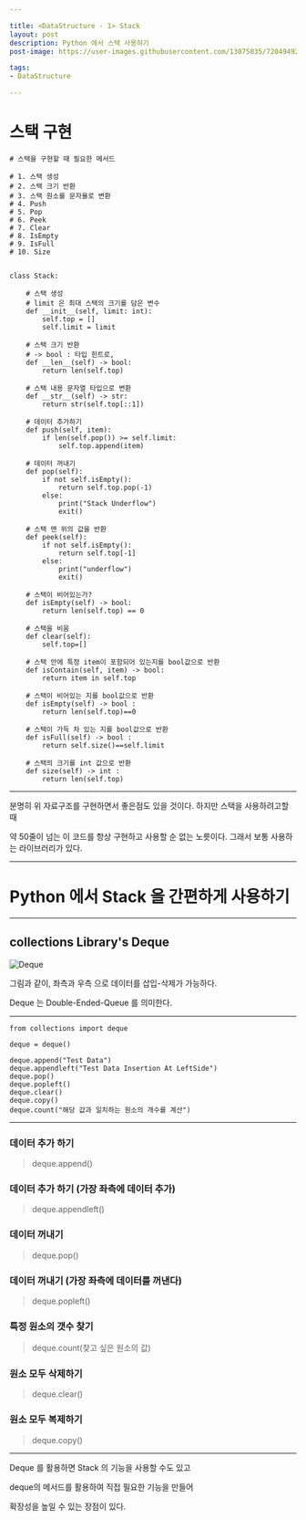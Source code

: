 ```yaml
---

title: <DataStructure - 1> Stack
layout: post
description: Python 에서 스택 사용하기
post-image: https://user-images.githubusercontent.com/13075035/72049492-62471c00-3302-11ea-961f-9aea3b5d98df.png

tags:
- DataStructure

---
```


# 스택 구현

    # 스택을 구현할 때 필요한 메서드
    
    # 1. 스택 생성
    # 2. 스택 크기 반환
    # 3. 스택 원소를 문자욜로 변환
    # 4. Push
    # 5. Pop
    # 6. Peek
    # 7. Clear
    # 8. IsEmpty
    # 9. IsFull
    # 10. Size
    
    
    class Stack:
    
        # 스택 생성
        # limit 은 최대 스택의 크기를 담은 변수
        def __init__(self, limit: int):
            self.top = []
            self.limit = limit
    
        # 스택 크기 반환
        # -> bool : 타입 힌트로,
        def __len__(self) -> bool:
            return len(self.top)
    
        # 스택 내용 문자열 타입으로 변환
        def __str__(self) -> str:
            return str(self.top[::1])
    
        # 데이터 추가하기
        def push(self, item):
            if len(self.pop()) >= self.limit:
                self.top.append(item)

        # 데이터 꺼내기
        def pop(self):
            if not self.isEmpty():
                return self.top.pop(-1)
            else:
                print("Stack Underflow")
                exit()
    
        # 스택 맨 위의 값을 반환
        def peek(self):
            if not self.isEmpty():
                return self.top[-1]
            else:
                print("underflow")
                exit()
    
        # 스택이 비어있는가?
        def isEmpty(self) -> bool:
            return len(self.top) == 0
    
        # 스택을 비움
        def clear(self):
            self.top=[]
    
        # 스택 안에 특정 item이 포함되어 있는지를 bool값으로 반환
        def isContain(self, item) -> bool:
            return item in self.top
    
        # 스택이 비어있는 지를 bool값으로 반환
        def isEmpty(self) -> bool :
            return len(self.top)==0
    
        # 스택이 가득 차 있는 지를 bool값으로 반환
        def isFull(self) -> bool :
            return self.size()==self.limit
    
        # 스택의 크기를 int 값으로 반환
        def size(self) -> int :
            return len(self.top)


---

분명히 위 자료구조를 구현하면서 좋은점도 있을 것이다. 하지만 스택을 사용하려고할 때

약 50줄이 넘는 이 코드를 항상 구현하고 사용할 순 없는 노릇이다. 그래서 보통 사용하는 라이브러리가 있다.

---

# Python 에서 Stack 을 간편하게 사용하기

---

## collections Library's Deque

![Deque](https://mblogthumb-phinf.pstatic.net/MjAxOTA0MThfMjcx/MDAxNTU1NTMxOTk3NjM1.5AEXPRQeNYX8dxSzgTCiATI-xprr8WIQY52DVXk91_gg.lgVBOfBws5gg9nYlLEuotRHLLQv-exifkTNPxdb06YUg.PNG.sooftware/anod.png?type=w800)

그림과 같이, 좌측과 우측 으로 데이터를 삽입-삭제가 가능하다.

Deque 는 Double-Ended-Queue 를 의미한다.

---

    from collections import deque
    
    deque = deque()
    
    deque.append("Test Data")
    deque.appendleft("Test Data Insertion At LeftSide")
    deque.pop()
    deque.popleft()
    deque.clear()
    deque.copy()
    deque.count("해당 값과 일치하는 원소의 개수를 계산")

---

### 데이터 추가 하기
> deque.append()

### 데이터 추가 하기 (가장 좌측에 데이터 추가)
> deque.appendleft()

### 데이터 꺼내기
> deque.pop()

### 데이터 꺼내기 (가장 좌측에 데이터를 꺼낸다)
> deque.popleft()

### 특정 원소의 갯수 찾기
> deque.count(찾고 싶은 원소의 값)

### 원소 모두 삭제하기
> deque.clear()

### 원소 모두 복제하기
> deque.copy()

---

Deque 를 활용하면 Stack 의 기능을 사용할 수도 있고

deque의 메서드를 활용하여 직접 필요한 기능을 만들어

확장성을 높일 수 있는 장점이 있다.
